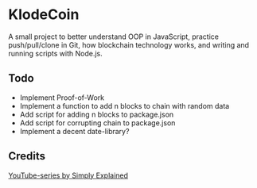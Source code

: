 # KlodeCoin

A small project to better understand OOP in JavaScript, practice push/pull/clone in Git, how blockchain technology works, and writing and running scripts with Node.js.

## Todo
- Implement Proof-of-Work
- Implement a function to add n blocks to chain with random data
- Add script for adding n blocks to package.json
- Add script for corrupting chain to package.json
- Implement a decent date-library?

## Credits
[YouTube-series by Simply Explained](https://www.youtube.com/watch?v=zVqczFZr124&list=PLzvRQMJ9HDiTqZmbtFisdXFxul5k0F-Q4)